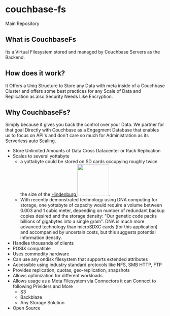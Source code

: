 # couchbase-fs
Main Repository

## What is CouchbaseFs
Its a Virtual Filesystem stored and managed by Couchbase Servers as the Backend.

## How does it work?
It Offers a Uniq Structure to Store any Data with meta inside of a Couchbase Cluster and offers some best practices for any Scale of Data and Replication as also Security Needs Like Encryption.

## Why CouchbaseFs?
Simply because it gives you back the control over your Data. We partner for that goal Directly with Couchbase as a Engagment Database that enables us to focus on API's and don't care so much for Administration as its Serverless auto Scaling.

- Store Unlimited Amounts of Data Cross Datacenter or Rack Replication
- Scales to several yottabyte
  - a yottabyte could be stored on SD cards occupying roughly twice the size of the <a href="https://en.wikipedia.org/wiki/LZ_129_Hindenburg">Hindenburg <img src="https://upload.wikimedia.org/wikipedia/commons/thumb/3/35/Hindenburg_at_lakehurst.jpg/450px-Hindenburg_at_lakehurst.jpg" width="100"></img></a>. 
  - With recently demonstrated technology using DNA computing for storage, one yottabyte of capacity would require a volume between 0.003 and 1 cubic meter, depending on number of redundant backup copies desired and the storage density: "Our genetic code packs billions of gigabytes into a single gram". DNA is much more advanced technology than microSDXC cards (for this application) and accompanied by uncertain costs, but this suggests potential information density.
- Handles thousands of clients
- POSIX compatible
- Uses commodity hardware
- Can use any ondisk filesystem that supports extended attributes
- Accessible using industry standard protocols like NFS, SMB HTTP, FTP
- Provides replication, quotas, geo-replication, snapshots
- Allows optimization for different workloads
- Allows usage as a Meta Filesystem via Connectors it can Connect to following Prividers and More
  - S3
  - Backblaze
  - Any Storage Solution
- Open Source


